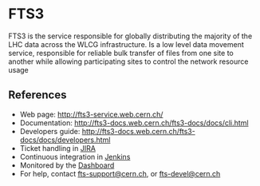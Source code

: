 FTS3
====
FTS3 is the service responsible for globally distributing the majority of the LHC data across the WLCG infrastructure. Is a low level data movement service, responsible for reliable bulk transfer of files from one site to another while allowing participating sites to control the network resource usage

## References
* Web page: http://fts3-service.web.cern.ch/
* Documentation: http://fts3-docs.web.cern.ch/fts3-docs/docs/cli.html
* Developers guide: http://fts3-docs.web.cern.ch/fts3-docs/docs/developers.html
* Ticket handling in [JIRA](https://its.cern.ch/jira/browse/FTS/?selectedTab=com.atlassian.jira.jira-projects-plugin:summary-panel)
* Continuous integration in [Jenkins](https://jenkins-fts-dmc.web.cern.ch/)
* Monitored by the [Dashboard](http://dashb-fts-transfers.cern.ch/ui/)
* For help, contact fts-support@cern.ch, or fts-devel@cern.ch
